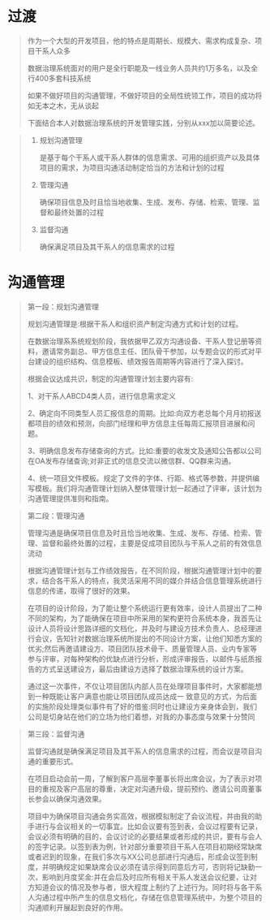 # 过渡

> 作为一个大型的开发项目，他的特点是周期长、规模大、需求构成复杂、项目干系人众多
>
> 数据治理系统面对的用户是全行职能及一线业务人员共约1万多名，以及全行400多套科技系统
>
> 如果不做好项目的沟通管理，不做好项目的全局性统领工作，项目的成功将如无本之木，无从谈起
>
> 下面结合本人对数据治理系统的开发管理实践，分别从xxx加以简要论述。

> 1. 规划沟通管理
>
>    是基于每个干系人或干系人群体的信息需求、可用的组织资产以及具体项目的需求，为项目沟通活动制定恰当的方法和计划的过程
>
> 2. 管理沟通
>
>    确保项目信息及时且恰当地收集、生成、发布、存储、检索、管理、监督和最终处置的过程
>
> 3. 监督沟通
>
>    确保满足项目及其干系人的信息需求的过程

# 沟通管理

> 第一段：规划沟通管理
>
> 规划沟通管理是:根据干系人和组织资产制定沟通方式和计划的过程。
>
> 在数据治理系系统规划阶段，我依据甲乙双方沟通设备、干系人登记册等资料，邀请常务副总、甲方信息主任、团队骨干参加，以专题会议的形式对平台建设的组织结构、信息模板、绩效报告周期等内容进行了深入探讨。
>
> 根据会议达成共识，制定的沟通管理计划主要内容有:
>
> 1、对干系人ABCD4类人员，进行信息需求定义
>
> 2、确定向不同类型人员汇报信息的周期。比如:向双方老总每个月月初报送都项目的绩效和预测，向部门经理和甲方信息主任每周汇报项目进展和问题。
>
> 3、明确信息发布存储查询的方式。比如:重要的收发文及通知公告都以公司在OA发布存储查询;对非正式的信息交流以微信群、QQ群来沟通。
>
> 4、统一项目文件模板。规定了文件的字体、行距、格式等参数，并提供编写模板。我们将沟通管理计划纳入整体管理计划一起通过了评审，该计划为沟通管理提供准则和指南。

> 第二段：管理沟通
>
> 管理沟通是确保项目信息及时且恰当地收集、生成、发布、存储、检索、管理、监督和最终处置的过程，主要是促成项目团队与干系人之前的有效信息流动
>
> 根据沟通管理计划与工作绩效报告，在不同阶段，根据沟通管理计划中的要求，结合各干系人的特点，我灵活采用不同的媒介并结合信息管理系统进行信息的传递，取得了很好的效果。
>
> 在项目的设计阶段，为了能让整个系统运行更有效率，设计人员提出了二种不同的架构，为了能确保在项目中所采用的架构更符合系统本身，我首先让设计人员将设计思路详细的文档化，并及时与建设方技术负责人、总经理进行会议，告知针对数据治理系统所提出的不同设计方案，让他们知悉方案的优劣;然后再邀请建设方、项目团队技术骨干、质量管理人员、业内专家等参与评审，对每种架构的优缺点进行分析，形成评审报告，以邮件与纸质报告的方式呈送建设方，最后由建设方选择了数据治理系统的设计方案。
>
> 通过这一次事件，不仅让项目团队内部人员在处理项目事件时，大家都能想到一种既能让客户满意也能让项目团队成员达成一 致意见的方式，为后面的实施阶段处理类似事件有了好的借鉴:同时也让建设方亲身体会到，我们公司是切身站在他们的立场为他们着想，对我的办事态度与效果十分赞同

> 第三段：监督沟通
>
> 监督沟通就是确保满足项目及其干系人的信息需求的过程，而会议是项目沟通的重要形式。
>
> 在项目启动会前一周，了解到客户高层李董事长将出席会议，为了表示对项目的重视及客户高层的尊重，决定对沟通升级，提前预约、邀请公司周董事长参会以确保沟通效果。
>
> 项目中为确保项目沟通会务实高效，根据模拟制定了会议流程，并由我的助手进行与会议相关的一切事宜。比如会议要有签到表，会议过程要有记录，会议必须有明确的目的，会议讨论的必要结果或者形成的共识，要有与会人的签字记录。以签到表为例，针对部分重要项目干系人在项目初期经常缺席或者迟到的现象，在我们多次与XX公司总部进行沟通后，形成会议签到制度，并明确规定如果缺席会议必须在请示得到同意后方可，否则将记缺勤一次，影响到月度奖金:并在会后及时应所有相关干系人发送会议纪要，让对方知道会议的情况及参与者，很大程度上制约了上述行为。同时将与各干系人沟通过程中所产生的信息文档化，存储在信息管理系统中，为整个项目的沟通顺利开展起到良好的作用。